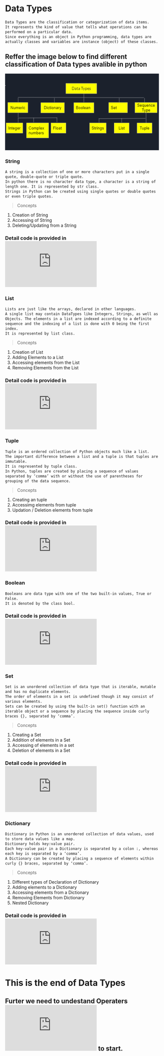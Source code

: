 # Data Types
```
Data Types are the classification or categorization of data items.
It represents the kind of value that tells what operations can be performed on a particular data.
Since everything is an object in Python programming, data types are actually classes and variables are instance (object) of these classes.
```
## Reffer the image below to find different classification of Data types avalible in python
![](https://github.com/abhishekpshenoy/Python/blob/main/Images/DataType/DataType.PNG)

### String
```
A string is a collection of one or more characters put in a single quote, double-quote or triple quote.
In python there is no character data type, a character is a string of length one. It is represented by str class.
Strings in Python can be created using single quotes or double quotes or even triple quotes.
```

> Concepts
1. Creation of String
2. Accessing of String
3. Deleting/Updating from a String

### Detail code is provided in ![Here](https://github.com/abhishekpshenoy/Python/blob/main/Data_Types/String.py)
### List
```
Lists are just like the arrays, declared in other languages.
A single list may contain DataTypes like Integers, Strings, as well as Objects. The elements in a list are indexed according to a definite sequence and the indexing of a list is done with 0 being the first index.
It is represented by list class.
```
> Concepts
1. Creation of List
2. Adding Elements to a List
3. Accessing elements from the List
4. Removing Elements from the List

### Detail code is provided in ![Here](https://github.com/abhishekpshenoy/Python/blob/main/Data_Types/List.py)
### Tuple
```
Tuple is an ordered collection of Python objects much like a list.
The important difference between a list and a tuple is that tuples are immutable.
It is represented by tuple class.
In Python, tuples are created by placing a sequence of values separated by ‘comma’ with or without the use of parentheses for grouping of the data sequence.
```
> Concepts
1. Creating an tuple
2. Accessimg elements from tuple
3. Updation / Deletion  elements from tuple

### Detail code is provided in ![Here](https://github.com/abhishekpshenoy/Python/blob/main/Data_Types/Tuple.py)
### Boolean
```
Booleans are data type with one of the two built-in values, True or False.
It is denoted by the class bool.
```
### Detail code is provided in ![Here](https://github.com/abhishekpshenoy/Python/blob/main/Data_Types/Boolean.py)
### Set
```
Set is an unordered collection of data type that is iterable, mutable and has no duplicate elements.
The order of elements in a set is undefined though it may consist of various elements.
Sets can be created by using the built-in set() function with an iterable object or a sequence by placing the sequence inside curly braces {}, separated by ‘comma’.
```
> Concepts
1. Creating a Set
2. Addition of elements in a Set
3. Accessing of elements in a set
4. Deletion of elements in a Set
### Detail code is provided in ![Here](https://github.com/abhishekpshenoy/Python/blob/main/Data_Types/Set.py)

### Dictionary
```
Dictionary in Python is an unordered collection of data values, used to store data values like a map.
Dictionary holds key:value pair.
Each key-value pair in a Dictionary is separated by a colon :, whereas each key is separated by a ‘comma’.
A Dictionary can be created by placing a sequence of elements within curly {} braces, separated by ‘comma’.
```
> Concepts
1. Different types of Declaration of Dictionary 
2. Adding elements to a Dictionary
3. Accessing elements from a Dictionary
4. Removing Elements from Dictionary
5. Nested Dictionary
### Detail code is provided in ![Here](https://github.com/abhishekpshenoy/Python/blob/main/Data_Types/Dictionary.py)


# This is the end of Data Types
## Furter we need to undestand Operaters ![Click Here](https://github.com/abhishekpshenoy/Python/blob/main/Operaters/Guid_to_Operaters.md) to start.
